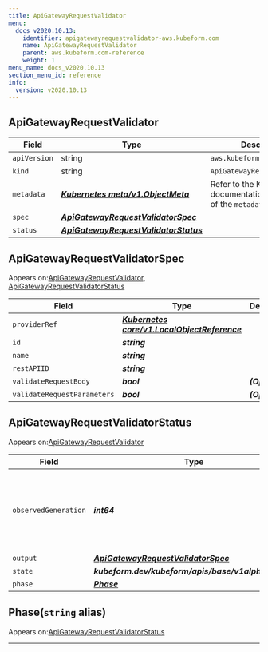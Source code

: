 ```yaml
---
title: ApiGatewayRequestValidator
menu:
  docs_v2020.10.13:
    identifier: apigatewayrequestvalidator-aws.kubeform.com
    name: ApiGatewayRequestValidator
    parent: aws.kubeform.com-reference
    weight: 1
menu_name: docs_v2020.10.13
section_menu_id: reference
info:
  version: v2020.10.13
---
```


## ApiGatewayRequestValidator
| Field | Type | Description |
| ------ | ----- | ----------- |
| `apiVersion` | string | `aws.kubeform.com/v1alpha1` |
|    `kind` | string | `ApiGatewayRequestValidator` |
| `metadata` | ***[Kubernetes meta/v1.ObjectMeta](https://kubernetes.io/docs/reference/generated/kubernetes-api/v1.13/#objectmeta-v1-meta)***|Refer to the Kubernetes API documentation for the fields of the `metadata` field.|
| `spec` | ***[ApiGatewayRequestValidatorSpec](#apigatewayrequestvalidatorspec)***||
| `status` | ***[ApiGatewayRequestValidatorStatus](#apigatewayrequestvalidatorstatus)***||
## ApiGatewayRequestValidatorSpec

Appears on:[ApiGatewayRequestValidator](#apigatewayrequestvalidator), [ApiGatewayRequestValidatorStatus](#apigatewayrequestvalidatorstatus)

| Field | Type | Description |
| ------ | ----- | ----------- |
| `providerRef` | ***[Kubernetes core/v1.LocalObjectReference](https://kubernetes.io/docs/reference/generated/kubernetes-api/v1.13/#localobjectreference-v1-core)***||
| `id` | ***string***||
| `name` | ***string***||
| `restAPIID` | ***string***||
| `validateRequestBody` | ***bool***| ***(Optional)*** |
| `validateRequestParameters` | ***bool***| ***(Optional)*** |
## ApiGatewayRequestValidatorStatus

Appears on:[ApiGatewayRequestValidator](#apigatewayrequestvalidator)

| Field | Type | Description |
| ------ | ----- | ----------- |
| `observedGeneration` | ***int64***| ***(Optional)*** Resource generation, which is updated on mutation by the API Server.|
| `output` | ***[ApiGatewayRequestValidatorSpec](#apigatewayrequestvalidatorspec)***| ***(Optional)*** |
| `state` | ***kubeform.dev/kubeform/apis/base/v1alpha1.State***| ***(Optional)*** |
| `phase` | ***[Phase](#phase)***| ***(Optional)*** |
## Phase(`string` alias)

Appears on:[ApiGatewayRequestValidatorStatus](#apigatewayrequestvalidatorstatus)

---

